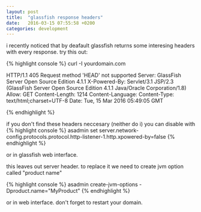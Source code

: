 ```yaml
---
layout: post
title:  "glassfish response headers"
date:   2016-03-15 07:55:58 +0200
categories: development
---
```

i recently noticed that by deafault glassfish returns some interesing headers with every response.
try this out:

{% highlight console %}
curl -I yourdomain.com

HTTP/1.1 405 Request method &#39;HEAD&#39; not supported
Server: GlassFish Server Open Source Edition  4.1.1 
X-Powered-By: Servlet/3.1 JSP/2.3 (GlassFish Server Open Source Edition  4.1.1  Java/Oracle Corporation/1.8)
Allow: GET
Content-Length: 1214
Content-Language: 
Content-Type: text/html;charset=UTF-8
Date: Tue, 15 Mar 2016 05:49:05 GMT

{% endhighlight %}

if you don't find these headers neccesary (neither do i) you can disable with
{% highlight console %}
asadmin set server.network-config.protocols.protocol.http-listener-1.http.xpowered-by=false 
{% endhighlight %}

or in glassfish web interface.

this leaves out server header. to replace it we need to create jvm option called "product name"

{% highlight console %}
asadmin create-jvm-options -Dproduct.name="MyProduct"
{% endhighlight %}

or in web interface.
don't forget to restart your domain. 